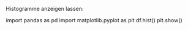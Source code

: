 
Histogramme anzeigen lassen: 

import pandas as pd
import matplotlib.pyplot as plt
df.hist()
plt.show()
